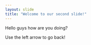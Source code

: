 ```yaml
---
layout: slide
title: "Welcome to our second slide!"
---
```

Hello guys how are you doing?


Use the left arrow to go back!
